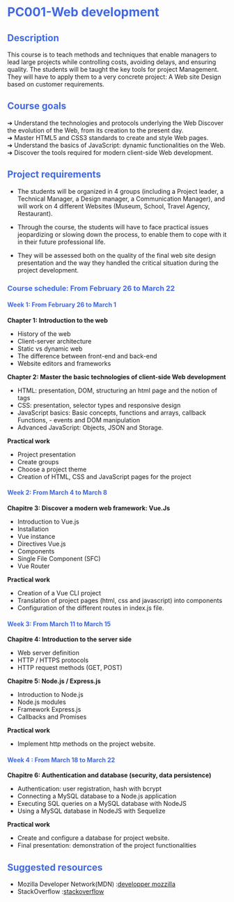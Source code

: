 
<!-- <img src="efrei.png" alt="Nom de votre site" width="30" height="30"> -->

# <div style="color: Royalblue;"> PC001-Web development </div>


## <div style="color: Royalblue;"> Description </div>

This course is to teach methods and techniques that enable managers to lead large projects while controlling costs, avoiding delays, and ensuring quality.
The students will be taught the key tools for project Management. They will have to apply them to a very concrete project: A Web site Design based on customer requirements.


## <div style="color: Royalblue;"> Course goals </div>

➔  Understand the technologies and protocols underlying the Web
Discover the evolution of the Web, from its creation to the present day.  
➔ Master HTML5 and CSS3 standards to create and style Web pages.  
➔ Understand the basics of JavaScript: dynamic functionalities on the Web.  
➔ Discover the tools required for modern client-side Web development.  

## <div style="color: Royalblue;"> Project requirements </div>

- The students will be organized in 4 groups (including a Project leader, a Technical Manager, a Design manager, a Communication Manager), and will work on 4 different Websites (Museum, School, Travel Agency, Restaurant). 

- Through the course, the students will have to face practical issues jeopardizing or slowing down the process, to enable them to cope with it in their future professional life.

- They will be assessed both on the quality of the final web site design presentation and the way they handled the critical situation during the project development.

### <div style="color: Royalblue;">Course schedule: From February 26 to March 22 </div>

#### <div style="color: Royalblue;"> Week 1: From February 26 to March 1 </div>

**Chapter 1: Introduction to the web**

- History of the web
- Client-server architecture
- Static vs dynamic web
- The difference between front-end and back-end 
- Website editors and frameworks

**Chapter 2: Master the basic technologies of client-side Web development**

- HTML: presentation, DOM, structuring an html page and the notion of tags 
- CSS: presentation, selector types and responsive design
- JavaScript basics: Basic concepts, functions and arrays, callback Functions, - events and DOM manipulation
- Advanced JavaScript: Objects, JSON and Storage. 

**Practical work**

- Project presentation
- Create groups
- Choose a project theme
- Creation of HTML, CSS and JavaScript pages for the project

#### <div style="color: Royalblue;"> Week 2: From March 4 to March 8 </div>

**Chapitre 3: Discover a modern web framework: Vue.Js**

- Introduction to Vue.js
- Installation
- Vue instance 
- Directives Vue.js 
- Components 
- Single File Component (SFC) 
- Vue Router 

**Practical work** 

- Creation of a Vue CLI project
- Translation of project pages (html, css and javascript) into components
- Configuration of the different routes in index.js file.

#### <div style="color: Royalblue;"> Week 3: From March 11 to March 15 </div> 
     
**Chapitre 4: Introduction to the server side**

- Web server definition 
- HTTP / HTTPS protocols 
- HTTP request methods (GET, POST) 

**Chapitre 5: Node.js / Express.js**

- Introduction to Node.js
- Node.js modules
- Framework Express.js
- Callbacks and Promises

**Practical work** 
   
- Implement http methods on the project website.

#### <div style="color: Royalblue;"> Week 4 : From March 18 to March 22 </div>

**Chapitre 6: Authentication and database (security, data persistence)**
 
- Authentication: user registration, hash with bcrypt
- Connecting a MySQL database to a Node.js application
- Executing SQL queries on a MySQL database with NodeJS
- Using a MySQL database in NodeJS with Sequelize

**Practical work**

- Create and configure a database for project website.
- Final presentation: demonstration of the project functionalities

## <div style="color: Royalblue;"> Suggested resources </div>

- Mozilla Developer Network(MDN) :[developper mozzilla](https://developer.mozilla.org/en-US/)
- StackOverflow :[stackoverflow](https://stackoverflow.com/) 
